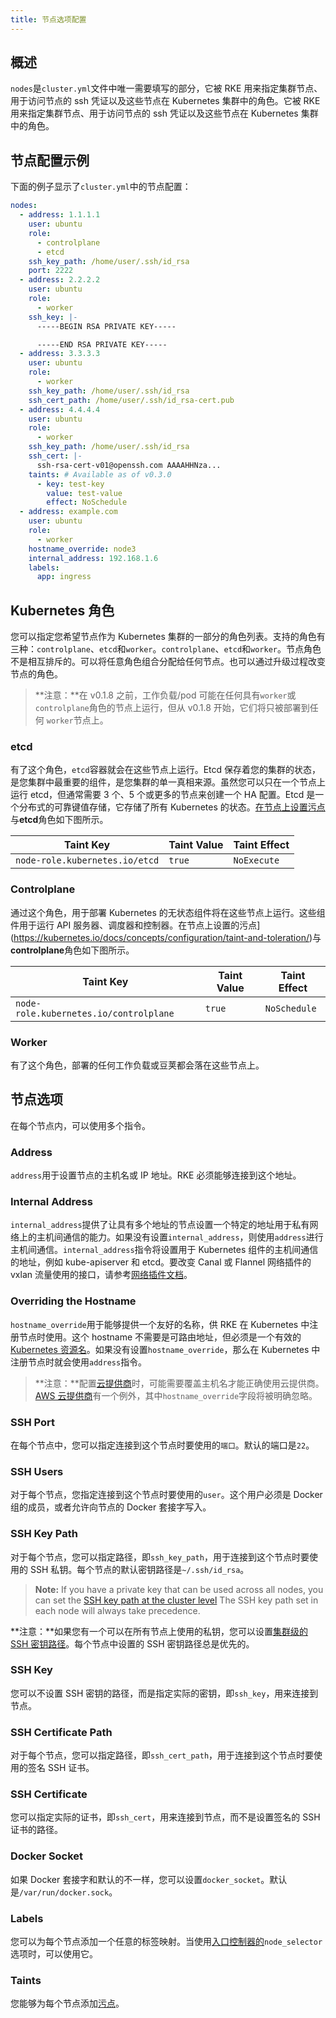 ```yaml
---
title: 节点选项配置
---
```


## 概述

`nodes`是`cluster.yml`文件中唯一需要填写的部分，它被 RKE 用来指定集群节点、用于访问节点的 ssh 凭证以及这些节点在 Kubernetes 集群中的角色。它被 RKE 用来指定集群节点、用于访问节点的 ssh 凭证以及这些节点在 Kubernetes 集群中的角色。

## 节点配置示例

下面的例子显示了`cluster.yml`中的节点配置：

```yaml
nodes:
  - address: 1.1.1.1
    user: ubuntu
    role:
      - controlplane
      - etcd
    ssh_key_path: /home/user/.ssh/id_rsa
    port: 2222
  - address: 2.2.2.2
    user: ubuntu
    role:
      - worker
    ssh_key: |-
      -----BEGIN RSA PRIVATE KEY-----

      -----END RSA PRIVATE KEY-----
  - address: 3.3.3.3
    user: ubuntu
    role:
      - worker
    ssh_key_path: /home/user/.ssh/id_rsa
    ssh_cert_path: /home/user/.ssh/id_rsa-cert.pub
  - address: 4.4.4.4
    user: ubuntu
    role:
      - worker
    ssh_key_path: /home/user/.ssh/id_rsa
    ssh_cert: |-
      ssh-rsa-cert-v01@openssh.com AAAAHHNza...
    taints: # Available as of v0.3.0
      - key: test-key
        value: test-value
        effect: NoSchedule
  - address: example.com
    user: ubuntu
    role:
      - worker
    hostname_override: node3
    internal_address: 192.168.1.6
    labels:
      app: ingress
```

## Kubernetes 角色

您可以指定您希望节点作为 Kubernetes 集群的一部分的角色列表。支持的角色有三种：`controlplane`、`etcd`和`worker`。`controlplane`、`etcd`和`worker`。节点角色不是相互排斥的。可以将任意角色组合分配给任何节点。也可以通过升级过程改变节点的角色。

> **注意：**在 v0.1.8 之前，工作负载/pod 可能在任何具有`worker`或`controlplane`角色的节点上运行，但从 v0.1.8 开始，它们将只被部署到任何 `worker`节点上。

### etcd

有了这个角色，`etcd`容器就会在这些节点上运行。Etcd 保存着您的集群的状态，是您集群中最重要的组件，是您集群的单一真相来源。虽然您可以只在一个节点上运行 etcd，但通常需要 3 个、5 个或更多的节点来创建一个 HA 配置。Etcd 是一个分布式的可靠键值存储，它存储了所有 Kubernetes 的状态。[在节点上设置污点](https://kubernetes.io/docs/concepts/configuration/taint-and-toleration/)与**etcd**角色如下图所示。

| Taint Key                      | Taint Value | Taint Effect |
| ------------------------------ | ----------- | ------------ |
| `node-role.kubernetes.io/etcd` | `true`      | `NoExecute`  |

### Controlplane

通过这个角色，用于部署 Kubernetes 的无状态组件将在这些节点上运行。这些组件用于运行 API 服务器、调度器和控制器。在节点上设置的污点](https://kubernetes.io/docs/concepts/configuration/taint-and-toleration/)与**controlplane**角色如下图所示。

| Taint Key                              | Taint Value | Taint Effect |
| -------------------------------------- | ----------- | ------------ |
| `node-role.kubernetes.io/controlplane` | `true`      | `NoSchedule` |

### Worker

有了这个角色，部署的任何工作负载或豆荚都会落在这些节点上。

## 节点选项

在每个节点内，可以使用多个指令。

### Address

`address`用于设置节点的主机名或 IP 地址。RKE 必须能够连接到这个地址。

### Internal Address

`internal_address`提供了让具有多个地址的节点设置一个特定的地址用于私有网络上的主机间通信的能力。如果没有设置`internal_address`，则使用`address`进行主机间通信。`internal_address`指令将设置用于 Kubernetes 组件的主机间通信的地址，例如 kube-apiserver 和 etcd。要改变 Canal 或 Flannel 网络插件的 vxlan 流量使用的接口，请参考[网络插件文档](/docs/rke/config-options/add-ons/network-plugins/_index)。

### Overriding the Hostname

`hostname_override`用于能够提供一个友好的名称，供 RKE 在 Kubernetes 中注册节点时使用。这个 hostname 不需要是可路由地址，但必须是一个有效的[Kubernetes 资源名](https://kubernetes.io/docs/concepts/overview/working-with-objects/names/#names)。如果没有设置`hostname_override`，那么在 Kubernetes 中注册节点时就会使用`address`指令。

> **注意：**配置[云提供商](/docs/rke/config-options/cloud-providers/_index)时，可能需要覆盖主机名才能正确使用云提供商。[AWS 云提供商](https://kubernetes.io/docs/concepts/cluster-administration/cloud-providers/#aws)有一个例外，其中`hostname_override`字段将被明确忽略。

### SSH Port

在每个节点中，您可以指定连接到这个节点时要使用的`端口`。默认的端口是`22`。

### SSH Users

对于每个节点，您指定连接到这个节点时要使用的`user`。这个用户必须是 Docker 组的成员，或者允许向节点的 Docker 套接字写入。

### SSH Key Path

对于每个节点，您可以指定路径，即`ssh_key_path`，用于连接到这个节点时要使用的 SSH 私钥。每个节点的默认密钥路径是`~/.ssh/id_rsa`。

> **Note:** If you have a private key that can be used across all nodes, you can set the [SSH key path at the cluster level](/docs/rke/config-options/_index) The SSH key path set in each node will always take precedence.

**注意：**如果您有一个可以在所有节点上使用的私钥，您可以设置[集群级的 SSH 密钥路径](/docs/rke/config-options/_index)。每个节点中设置的 SSH 密钥路径总是优先的。

### SSH Key

您可以不设置 SSH 密钥的路径，而是指定实际的密钥，即`ssh_key`，用来连接到节点。

### SSH Certificate Path

对于每个节点，您可以指定路径，即`ssh_cert_path`，用于连接到这个节点时要使用的签名 SSH 证书。

### SSH Certificate

您可以指定实际的证书，即`ssh_cert`，用来连接到节点，而不是设置签名的 SSH 证书的路径。

### Docker Socket

如果 Docker 套接字和默认的不一样，您可以设置`docker_socket`。默认是`/var/run/docker.sock`。

### Labels

您可以为每个节点添加一个任意的标签映射。当使用[入口控制器的](/docs/rke/config-options/add-ons/ingress-controllers/_index)`node_selector`选项时，可以使用它。

### Taints

您能够为每个节点添加[污点](https://kubernetes.io/docs/concepts/configuration/taint-and-toleration/)。
